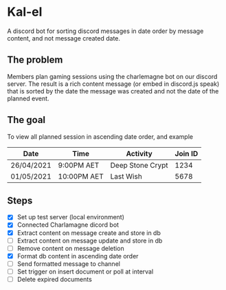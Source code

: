 # Kal-el
A discord bot for sorting discord messages in date order by message content, and not message created date.

## The problem
Members plan gaming sessions using the charlemagne bot on our discord server. The result is a rich content message (or embed in discord.js speak) that is sorted by the date the message was created and not the date of the planned event.

## The goal
To view all planned session in ascending date order, and example

Date          | Time         | Activity         | Join ID       
------------- | -------------| -----------------| ------------- 
26/04/2021    | 9:00PM AET   | Deep Stone Crypt | 1234 
01/05/2021    | 10:00PM AET  | Last Wish        | 5678         

## Steps
- [x] Set up test server (local environment)
- [x] Connected Charlamagne dicord bot
- [x] Extract content on message create and store in db
- [ ] Extract content on message update and store in db
- [ ] Remove content on message deletion
- [x] Format db content in ascending date order
- [ ] Send formatted message to channel
- [ ] Set trigger on insert document or poll at interval
- [ ] Delete expired documents 